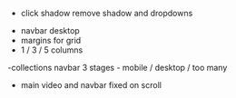 + click shadow remove shadow and dropdowns
- navbar desktop
- margins for grid
- 1 / 3 / 5 columns

-collections navbar 3 stages - mobile / desktop / too many

+ main video and navbar fixed on scroll